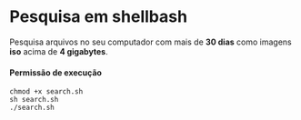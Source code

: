 # Pesquisa em shellbash

Pesquisa arquivos no seu computador com mais de **30 dias** como imagens **iso** acima de **4 gigabytes**.<br/>

#### Permissão de execução
`chmod +x search.sh`<br/>
`sh search.sh`<br/>
`./search.sh`<br/>

